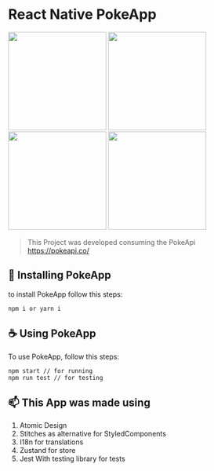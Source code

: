 # React Native PokeApp


<p float="left">
<img src="https://user-images.githubusercontent.com/13368731/210006283-ea9de150-f93b-4e96-a549-ebf9813f7b62.png" width="200">
<img src="https://user-images.githubusercontent.com/13368731/210006292-b0219fa9-90a7-4eb1-b55c-49fec72d5385.png" width="200" >
<img src="https://user-images.githubusercontent.com/13368731/210006311-28967b0a-b64a-4584-9521-91e33eddb0ed.png" width="200">
<img src="https://user-images.githubusercontent.com/13368731/210007503-ad2719c7-caae-467b-a162-a334d8e7307c.png" width="200">

</p>

> This Project was developed consuming the PokeApi https://pokeapi.co/


## 🚀 Installing PokeApp

to install PokeApp follow this steps:

```
npm i or yarn i

```

## ☕ Using PokeApp

To use PokeApp, follow this steps:

```
npm start // for running
npm run test // for testing
```

## 📫 This App was made using

1. Atomic Design
2. Stitches as alternative for StyledComponents
3. I18n for translations
4. Zustand for store
5. Jest With testing library for tests
